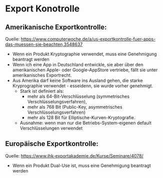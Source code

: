 # Export Konotrolle


## Amerikanische Exportkontrolle:
Quelle: https://www.computerwoche.de/a/us-exportkontrolle-fuer-apps-das-muessen-sie-beachten,3548637 

- Wenn ein Produkt Kryptographie verwendet, muss eine Genehmigung beantragt werden
- Wenn ich eine App in Deutschland entwickle, sie aber über den amerikanischen Apple- oder Google-AppStore vertriebe, fällt sie unter amerikanisches Exportrecht.
- Aus Amerika darf keine Software ins Ausland gehen, die starke Kryprographie verwendet - esseidenn, sie wurde vorher genehmigt.
  - Stark ist definiert als: 
    - mehr als 64-Bit-Verschlüsselung (symmetrisches Verschlüsselungsverfahren), 
    - mehr als 768 Bit (Public-Key, asymmetrisches Verschlüsselungsverfahren)
    - mehr als 128 Bit für Elliptische-Kurven-Kryptografie.
  - Ausnahme: wenn man nur die Betriebs-System-eigenen default Verschlüsselungen verwendet


## Europäische Exportkontrolle:
Quelle: https://www.ihk-exportakademie.de/Kurse/Seminare/4078/

- Wenn ein Produkt Dual-Use ist, muss eine Genehmigung beantragt werden